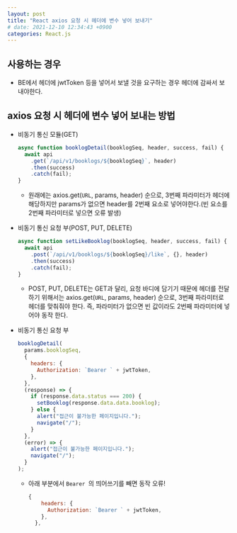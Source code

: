 ```yaml
---
layout: post
title: "React axios 요청 시 헤더에 변수 넣어 보내기"
# date: 2021-12-10 12:34:43 +0900
categories: React.js
---
```


## 사용하는 경우

- BE에서 헤더에 jwtToken 등을 넣어서 보낼 것을 요구하는 경우 헤더에 감싸서 보내야한다.

## axios 요청 시 헤더에 변수 넣어 보내는 방법

- 비동기 통신 모듈(GET)

  ```javascript
  async function booklogDetail(booklogSeq, header, success, fail) {
    await api
      .get(`/api/v1/booklogs/${booklogSeq}`, header)
      .then(success)
      .catch(fail);
  }
  ```

  - 원래에는 axios.get(`URL`, params, header) 순으로, 3번째 파라미터가 헤더에 해당하지만 params가 없으면 header를 2번째 요소로 넣어야한다.(빈 요소를 2번째 파라미터로 넣으면 오류 발생)

- 비동기 통신 요청 부(POST, PUT, DELETE)

  ```javascript
  async function setLikeBooklog(booklogSeq, header, success, fail) {
    await api
      .post(`/api/v1/booklogs/${booklogSeq}/like`, {}, header)
      .then(success)
      .catch(fail);
  }
  ```

  - POST, PUT, DELETE는 GET과 달리, 요청 바디에 담기기 때문에 헤더를 전달하기 위해서는 axios.get(`URL`, params, header) 순으로, 3번째 파라미터로 헤더를 맞춰줘야 한다. 즉, 파라미터가 없으면 빈 값이라도 2번째 파라미터에 넣어야 동작 한다.

- 비동기 통신 요청 부

  ```javascript
  booklogDetail(
    params.booklogSeq,
    {
      headers: {
        Authorization: `Bearer ` + jwtToken,
      },
    },
    (response) => {
      if (response.data.status === 200) {
        setBooklog(response.data.data.booklog);
      } else {
        alert("접근이 불가능한 페이지입니다.");
        navigate("/");
      }
    },
    (error) => {
      alert("접근이 불가능한 페이지입니다.");
      navigate("/");
    }
  );
  ```

  - 아래 부분에서 `Bearer `의 띄어쓰기를 빼면 동작 오류!
    ```javascript
    {
        headers: {
          Authorization: `Bearer ` + jwtToken,
        },
      },
    ```
